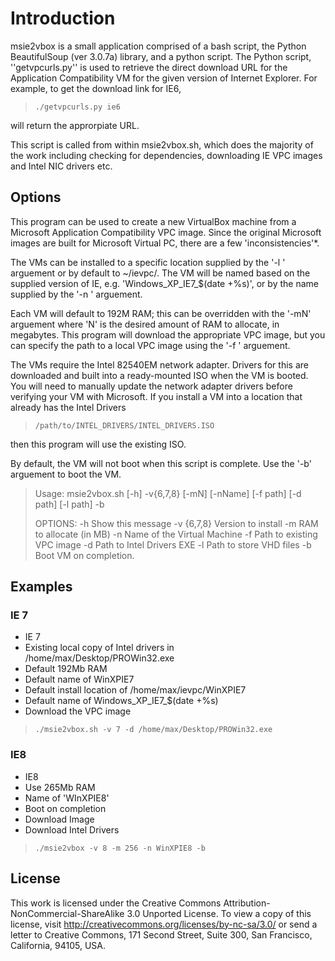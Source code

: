 # Introduction
msie2vbox is a small application comprised of a bash script, the Python
BeautifulSoup (ver 3.0.7a) library, and a python script.  The Python script,
''getvpcurls.py'' is used to retrieve the direct download URL for the Application
Compatibility VM for the given version of Internet Explorer.  For example, to
get the download link for IE6, 

>`./getvpcurls.py ie6`

will return the approrpiate URL.

This script is called from within msie2vbox.sh, which does the majority of the work
including checking for dependencies, downloading IE VPC images and Intel
NIC drivers etc.

## Options
This program can be used to create a new VirtualBox machine from a Microsoft
Application Compatibility VPC image.  Since the original Microsoft images
are built for Microsoft Virtual PC, there are a few 'inconsistencies'*.

The VMs can be installed to a specific location supplied by the '-l <path>' arguement
or by default to ~/ievpc/.  The VM will be named based on the supplied version of IE,
e.g. 'Windows_XP_IE7_$(date +%s)', or by the name supplied by the '-n <name>' arguement.

Each VM will default to 192M RAM; this can be overridden with the '-mN' arguement where
'N' is the desired amount of RAM to allocate, in megabytes.  This program will
download the appropriate VPC image, but you can specify the path to a local VPC image
using the '-f <path>' arguement.

The VMs require the Intel 82540EM network adapter.  Drivers for this are downloaded and
built into a ready-mounted ISO when the VM is booted.  You will need to manually
update the network adapter drivers before verifying your VM with Microsoft.  If you install
a VM into a location that already has the Intel Drivers

>`/path/to/INTEL_DRIVERS/INTEL_DRIVERS.ISO`

then this program will use the existing ISO.

By default, the VM will not boot when this script is complete.  Use the '-b' arguement
to boot the VM.

>Usage: msie2vbox.sh [-h] -v{6,7,8} [-mN] [-nName] [-f path] [-d path] [-l path] -b
>
>OPTIONS:
>  -h            Show this message
>  -v {6,7,8}    Version to install
>  -m            RAM to allocate (in MB)
>  -n            Name of the Virtual Machine
>  -f            Path to existing VPC image
>  -d            Path to Intel Drivers EXE
>  -l            Path to store VHD files
>  -b            Boot VM on completion.


## Examples
### IE 7
* IE 7
* Existing local copy of Intel drivers in /home/max/Desktop/PROWin32.exe
* Default 192Mb RAM
* Default name of WinXPIE7
* Default install location of /home/max/ievpc/WinXPIE7
* Default name of Windows_XP_IE7_$(date +%s)
* Download the VPC image
  
>`./msie2vbox.sh -v 7 -d /home/max/Desktop/PROWin32.exe`

### IE8
* IE8
* Use 265Mb RAM
* Name of 'WInXPIE8'
* Boot on completion
* Download Image
* Download Intel Drivers

>`./msie2vbox -v 8 -m 256 -n WinXPIE8 -b`

## License 
This work is licensed under the Creative Commons
Attribution-NonCommercial-ShareAlike 3.0 Unported License. To view a
copy of this license, visit
http://creativecommons.org/licenses/by-nc-sa/3.0/
or send a letter to Creative Commons, 171 Second Street, Suite 300,
San Francisco, California, 94105, USA.



